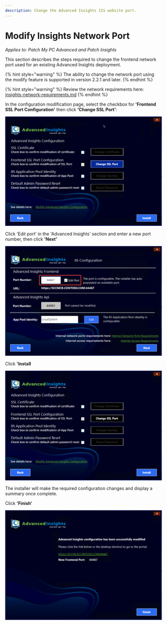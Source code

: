 ```yaml
---
description: Change the Advanced Insights IIS website port.
---
```


# Modify Insights Network Port

_Applies to: Patch My PC Advanced and Patch Insights_

This section describes the steps required to change the frontend network port used for an existing Advanced Insights deployment.

{% hint style="warning" %}
The ability to change the network port using the modify feature is supported in version 2.2.1 and later.
{% endhint %}

{% hint style="warning" %}
Review the network requirements here: [insights-network-requirements.md](../advanced-and-patch-insights-requirements-and-prerequisites/insights-network-requirements.md "mention")
{% endhint %}

In the configuration modification page, select the checkbox for **'Frontend SSL Port Configuration'** then click **'Change SSL Port'**:

![](/_images/vmconnect_ZGfm8PKdEE.png "")

Click 'Edit port' in the 'Advanced Insights' section and enter a new port number, then click **'Next'**

![](/_images/image-(317).png "")

Click **'Install**

![](/_images/vmconnect_B7QMICBKSx.png "")

The installer will make the required configuration changes and display a summary once complete.

Click **'Finish'**

![](/_images/vmconnect_cyLJ47qjhn.png "")
